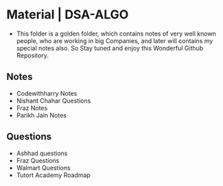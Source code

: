 # Material | DSA-ALGO
- This folder is a golden folder, which contains notes of very well known people, who are working in big Companies, and later will contains my special notes also. So Stay tuned and enjoy this Wonderful Github Repository.

## Notes
- Codewithharry Notes
- Nishant Chahar Questions
- Fraz Notes
- Parikh Jain Notes

## Questions
- Ashhad questions
- Fraz Questions
- Walmart Questions
- Tutort Academy Roadmap
